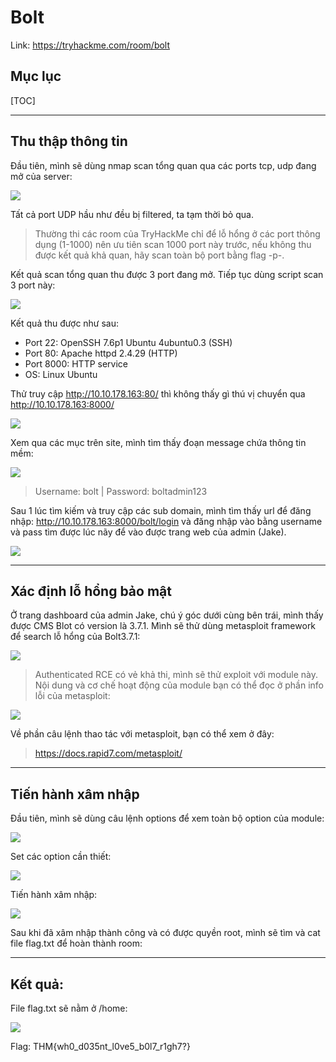 # Bolt

Link: https://tryhackme.com/room/bolt

## Mục lục

[TOC]

---
## Thu thập thông tin

Đầu tiên, mình sẽ dùng nmap scan tổng quan qua các ports tcp, udp đang mở của server:

![](https://i.imgur.com/HxIV6Br.png)

Tất cả port UDP hầu như đều bị filtered, ta tạm thời bỏ qua.

> Thường thi các room của TryHackMe chỉ để lỗ hổng ở các port thông dụng (1-1000) nên ưu tiên scan 1000 port này trước, nếu không thu được kết quả khả quan, hãy scan toàn bộ port bằng flag -p-.

Kết quả scan tổng quan thu được 3 port đang mở. Tiếp tục dùng script scan 3 port này:

![](https://i.imgur.com/iFXc9zs.png)

Kết quả thu được như sau:
* Port 22: OpenSSH 7.6p1 Ubuntu 4ubuntu0.3 (SSH)
* Port 80: Apache httpd 2.4.29 (HTTP)
* Port 8000: HTTP service
* OS: Linux Ubuntu

Thử truy cập http://10.10.178.163:80/ thì không thấy gì thú vị chuyển qua http://10.10.178.163:8000/ 

![](https://i.imgur.com/CmlwgBs.png)

Xem qua các mục trên site, mình tìm thấy đoạn message chứa thông tin mềm:

![](https://i.imgur.com/ftO1TeI.png)

> Username: bolt | Password: boltadmin123

Sau 1 lúc tìm kiếm và truy cập các sub domain, mình tìm thấy url để đăng nhập: http://10.10.178.163:8000/bolt/login và đăng nhập vào bằng username và pass tìm được lúc nãy để vào được trang web của admin (Jake).

![](https://i.imgur.com/AfZPEGz.png)

---
## Xác định lỗ hổng bảo mật

Ở trang dashboard của admin Jake, chú ý góc dưới cùng bên trái, mình thấy được CMS Blot có version là 3.7.1. Mình sẽ thử dùng metasploit framework để search lỗ hổng của Bolt3.7.1:

![](https://i.imgur.com/yfJwZT7.png)

> Authenticated RCE có vẻ khả thi, mình sẽ thử exploit với module này. Nội dung và cơ chế hoạt động của module bạn có thể đọc ở phần info lỗi của metasploit:

![](https://i.imgur.com/mY5R9qY.png)

Về phần câu lệnh thao tác với metasploit, bạn có thể xem ở đây: 
> https://docs.rapid7.com/metasploit/

---
## Tiến hành xâm nhập

Đầu tiên, mình sẽ dùng câu lệnh options để xem toàn bộ option của module:

![](https://i.imgur.com/3WShR7Y.png)

Set các option cần thiết:

![](https://i.imgur.com/yxFo8gC.png)

Tiến hành xâm nhập: 

![](https://i.imgur.com/Th8GvAn.png)

Sau khi đã xâm nhập thành công và có được quyền root, mình sẽ tìm và cat file flag.txt để hoàn thành room:

---
## Kết quả: 

File flag.txt sẽ nằm ở /home:

![](https://i.imgur.com/Iy21JtY.png)

Flag: THM{wh0_d035nt_l0ve5_b0l7_r1gh7?}


